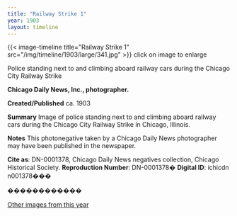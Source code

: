 ```yaml
---
title: "Railway Strike 1"
year: 1903
layout: timeline
---
```


{{< image-timeline title="Railway Strike 1" src="/img/timeline/1903/large/341.jpg" >}}
click on image to enlarge

Police standing next to and climbing aboard railway cars during the Chicago City Railway Strike

__**Chicago Daily News, Inc., photographer.**__

**Created/Published**
ca. 1903

**Summary**
Image of police standing next to and climbing aboard railway cars during the Chicago City Railway Strike in Chicago, Illinois.

**Notes**
This photonegative taken by a Chicago Daily News photographer may have been published in the newspaper.

__Cite as__: DN-0001378, Chicago Daily News negatives collection, Chicago Historical Society.
__Reproduction Number__: DN-0001378�
__Digital ID__: ichicdn n001378���

������������  

[Other images from this year](/historical/timeline/1903)